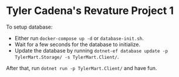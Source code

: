 # Tyler Cadena's Revature Project 1

To setup database:
- Either run `docker-compose up -d` or `database-init.sh`.
- Wait for a few seconds for the database to initialize.
- Update the database by running `dotnet-ef database update -p TylerMart.Storage/ -s TylerMart.Client/`.

After that, run `dotnet run -p TylerMart.Client/` and have fun.
